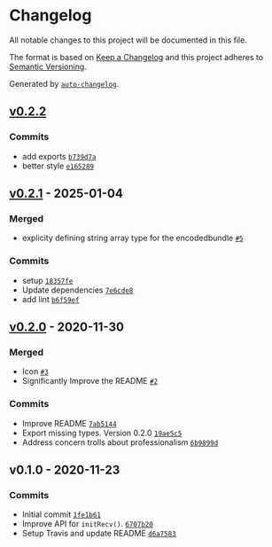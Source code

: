 # Changelog

All notable changes to this project will be documented in this file.

The format is based on [Keep a Changelog](https://keepachangelog.com/en/1.0.0/)
and this project adheres to [Semantic Versioning](https://semver.org/spec/v2.0.0.html).

Generated by [`auto-changelog`](https://github.com/CookPete/auto-changelog).

## [v0.2.2](https://github.com/bicycle-codes/x3dh/compare/v0.2.1...v0.2.2)

### Commits

- add exports [`b739d7a`](https://github.com/bicycle-codes/x3dh/commit/b739d7aca6651bdf5966caf491682b706d780d69)
- better style [`e165289`](https://github.com/bicycle-codes/x3dh/commit/e1652898aeb782bbf210f44adea8c1fb16ceb0ce)

## [v0.2.1](https://github.com/bicycle-codes/x3dh/compare/v0.2.0...v0.2.1) - 2025-01-04

### Merged

- explicity defining string array type for the encodedbundle [`#5`](https://github.com/bicycle-codes/x3dh/pull/5)

### Commits

- setup [`18357fe`](https://github.com/bicycle-codes/x3dh/commit/18357feefe1195ff96563b102513e1f13e3d8f7b)
- Update dependencies [`7e6cde8`](https://github.com/bicycle-codes/x3dh/commit/7e6cde897dd6a17256acc09274a6717fcf3e19da)
- add lint [`b6f59ef`](https://github.com/bicycle-codes/x3dh/commit/b6f59efd4402f249f7822d86fbb5d758666af01c)

## [v0.2.0](https://github.com/bicycle-codes/x3dh/compare/v0.1.0...v0.2.0) - 2020-11-30

### Merged

- Icon [`#3`](https://github.com/bicycle-codes/x3dh/pull/3)
- Significantly Improve the README [`#2`](https://github.com/bicycle-codes/x3dh/pull/2)

### Commits

- Improve README [`7ab5144`](https://github.com/bicycle-codes/x3dh/commit/7ab5144c172924f1beafb28be277a923aeb6af51)
- Export missing types. Version 0.2.0 [`19ae5c5`](https://github.com/bicycle-codes/x3dh/commit/19ae5c5a574626d2ca81e7bf0b41cc3f3a8a74e5)
- Address concern trolls about professionalism [`6b9899d`](https://github.com/bicycle-codes/x3dh/commit/6b9899d396fa49cd69c23f1e11357b9858c51352)

## v0.1.0 - 2020-11-23

### Commits

- Initial commit [`1fe1b61`](https://github.com/bicycle-codes/x3dh/commit/1fe1b61c76c0baa54527d62ab7f3d3af940284f4)
- Improve API for `initRecv()`. [`6707b20`](https://github.com/bicycle-codes/x3dh/commit/6707b20ac81432c7cc45d1cda0cf77a0471739b5)
- Setup Travis and update README [`d6a7583`](https://github.com/bicycle-codes/x3dh/commit/d6a7583bb8da45bac47701f4b5ec4f3fecf4faca)
